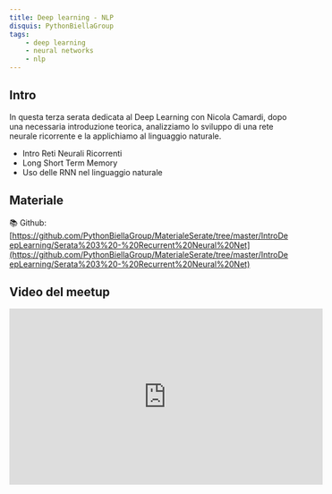 ```yaml
---
title: Deep learning - NLP
disquis: PythonBiellaGroup
tags:
    - deep learning
    - neural networks
    - nlp
---
```


## Intro

In questa terza serata dedicata al Deep Learning con Nicola Camardi, dopo una necessaria introduzione teorica, analizziamo lo sviluppo di una rete neurale ricorrente e la applichiamo al linguaggio naturale.

* Intro Reti Neurali Ricorrenti
* Long Short Term Memory
* Uso delle RNN nel linguaggio naturale

## Materiale

📚 Github:
[https://github.com/PythonBiellaGroup/MaterialeSerate/tree/master/IntroDeepLearning/Serata%203%20-%20Recurrent%20Neural%20Net](https://github.com/PythonBiellaGroup/MaterialeSerate/tree/master/IntroDeepLearning/Serata%203%20-%20Recurrent%20Neural%20Net)


## Video del meetup

<iframe width="560" height="315" src="https://www.youtube.com/embed/IJNB32X8nNA?si=0F3UgygeRobod-eK" title="YouTube video player" frameborder="0" allow="accelerometer; autoplay; clipboard-write; encrypted-media; gyroscope; picture-in-picture; web-share" allowfullscreen></iframe>